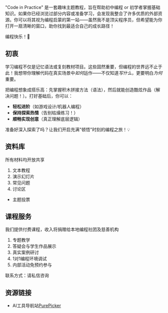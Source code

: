 "Code in Practice" 是一套趣味主题教程，旨在帮助初中编程 or 初学者掌握基础知识。如果你已经浏览过部分内容或准备学习，会发现我整合了许多优质的外部资源。你可以将其视为编程启蒙的第一站——虽然我不是顶尖程序员，但希望能为你打开一扇清晰的窗口，助你找到最适合自己的成长路径！

编程快乐！🚀

## 初衷

学习编程不仅是记忆语法或复刻教材项目。这些固然重要，但编程的世界远不止于此！我想带你理解代码在真实场景中*如何*运作——不仅知道*写什么*，更要明白*为何*重要。

把编程想象成搭乐高：先掌握积木拼接方法（语法），然后就能创造酷炫作品（解决问题！）。打好基础后，你可以：

- **轻松进阶**（如游戏设计/机器人编程）
- **保持探索热情**（告别枯燥练习！）
- **顺畅实现创意**（真正理解底层逻辑）

准备好深入探索了吗？让我们开启充满"顿悟"时刻的编程之旅！💡

## 资料库
所有材料均开放共享

1. 文本教程
2. 演示幻灯片
3. 常见问题
4. 讨论区
- 主题投票

## 课程服务
我们提供付费课程，收入将捐赠给本地编程社团及慈善机构

1. 专题教学
2. 答疑会与学生作品展示
3. 真实案例研讨
4. 1对1编程环境调试
5. 内部活动免预约参与

联系方式：请私信咨询

## 资源链接

- AI工具导航站[PurePicker](https://purepicker.com)
